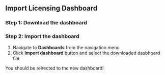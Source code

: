 ## Import Licensing Dashboard

### Step 1: Download the dashboard

### Step 2: Import the dashboard

1. Navigate to **Dashboards** from the navigation menu
1. Click **Import dashboard** button and select the downloaded dasbhoard file

You should be reirected to the new dashboard!

